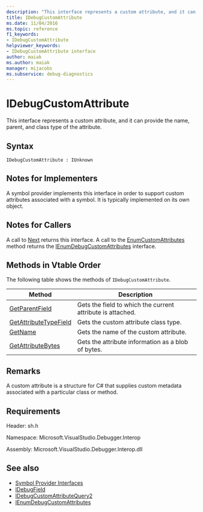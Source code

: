 ```yaml
---
description: "This interface represents a custom attribute, and it can provide the name, parent, and class type of the attribute."
title: IDebugCustomAttribute
ms.date: 11/04/2016
ms.topic: reference
f1_keywords:
- IDebugCustomAttribute
helpviewer_keywords:
- IDebugCustomAttribute interface
author: maiak
ms.author: maiak
manager: mijacobs
ms.subservice: debug-diagnostics
---
```

# IDebugCustomAttribute

This interface represents a custom attribute, and it can provide the name, parent, and class type of the attribute.

## Syntax

```
IDebugCustomAttribute : IUnknown
```

## Notes for Implementers
 A symbol provider implements this interface in order to support custom attributes associated with a symbol. It is typically implemented on its own object.

## Notes for Callers
 A call to [Next](../../../extensibility/debugger/reference/ienumdebugcustomattributes-next.md) returns this interface. A call to the [EnumCustomAttributes](../../../extensibility/debugger/reference/idebugcustomattributequery2-enumcustomattributes.md) method returns the [IEnumDebugCustomAttributes](../../../extensibility/debugger/reference/ienumdebugcustomattributes.md) interface.

## Methods in Vtable Order
 The following table shows the methods of `IDebugCustomAttribute`.

|Method|Description|
|------------|-----------------|
|[GetParentField](../../../extensibility/debugger/reference/idebugcustomattribute-getparentfield.md)|Gets the field to which the current attribute is attached.|
|[GetAttributeTypeField](../../../extensibility/debugger/reference/idebugcustomattribute-getattributetypefield.md)|Gets the custom attribute class type.|
|[GetName](../../../extensibility/debugger/reference/idebugcustomattribute-getname.md)|Gets the name of the custom attribute.|
|[GetAttributeBytes](../../../extensibility/debugger/reference/idebugcustomattribute-getattributebytes.md)|Gets the attribute information as a blob of bytes.|

## Remarks
 A custom attribute is a structure for C# that supplies custom metadata associated with a particular class or method.

## Requirements
 Header: sh.h

 Namespace: Microsoft.VisualStudio.Debugger.Interop

 Assembly: Microsoft.VisualStudio.Debugger.Interop.dll

## See also
- [Symbol Provider Interfaces](../../../extensibility/debugger/reference/symbol-provider-interfaces.md)
- [IDebugField](../../../extensibility/debugger/reference/idebugfield.md)
- [IDebugCustomAttributeQuery2](../../../extensibility/debugger/reference/idebugcustomattributequery2.md)
- [IEnumDebugCustomAttributes](../../../extensibility/debugger/reference/ienumdebugcustomattributes.md)
